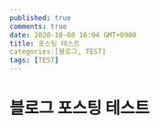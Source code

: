 ```yaml
---
published: true
comments: true
date: 2020-10-08 16:04 GMT+0900
title: 포스팅 테스트
categories:[블로그, TEST]
tags: [TEST]
---
```




# 블로그 포스팅 테스트

